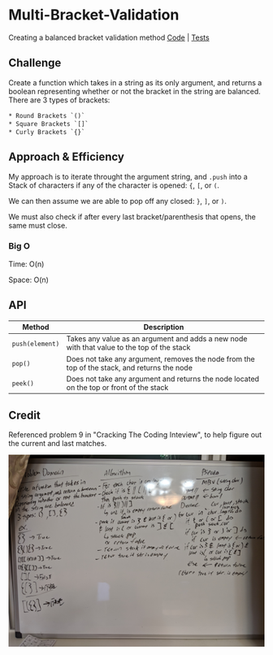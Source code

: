 # Multi-Bracket-Validation
Creating a balanced bracket validation method
[Code](../../src/main/java/multibracketvalidation) | [Tests](../../src/test/java/multibracketvalidation)

## Challenge
Create a function which takes in a string as its only argument, and returns a boolean representing whether or not the bracket in the string are balanced. There are 3 types of brackets:

    * Round Brackets `()`
    * Square Brackets `[]`
    * Curly Brackets `{}`

## Approach & Efficiency
My approach is to iterate throught the argument string, and `.push` into a Stack of characters if any of the character is opened: `{`, `[`, or `(`.

We can then assume we are able to pop off any closed:  `}`, `]`, or `)`.

We must also check if after every last bracket/parenthesis that opens, the same must close.

### Big O

 Time:  O(n)

 Space: O(n)

## API
| Method | Description |
| --- | --- |
| `push(element)` | Takes any value as an argument and adds a new node with that value to the top of the stack |
| `pop()` | Does not take any argument, removes the node from the top of the stack, and returns the node |
| `peek()` | Does not take any argument and returns the node located on the top or front of the stack |


## Credit
Referenced problem 9 in "Cracking The Coding Inteview", to help figure out the current and last matches.
<!-- Embedded whiteboard image -->
![multi-bracket-validation](../multi-bracket-validation.jpg)
